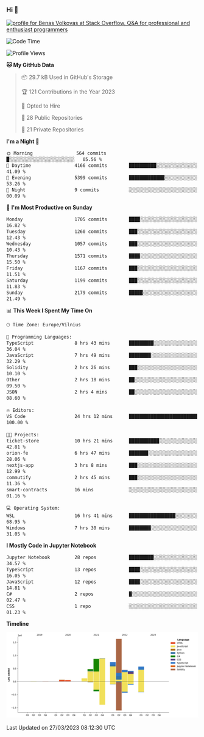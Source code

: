 ### Hi 👋
<a href="https://stackoverflow.com/users/14954249/benas-volkovas"><img src="https://stackoverflow.com/users/flair/14954249.png?theme=dark" width="208" height="58" alt="profile for Benas Volkovas at Stack Overflow, Q&amp;A for professional and enthusiast programmers" title="profile for Benas Volkovas at Stack Overflow, Q&amp;A for professional and enthusiast programmers"></a>

<!--START_SECTION:waka-->
![Code Time](http://img.shields.io/badge/Code%20Time-1%2C364%20hrs%2017%20mins-blue)

![Profile Views](http://img.shields.io/badge/Profile%20Views-0-blue)

**🐱 My GitHub Data** 

> 📦 29.7 kB Used in GitHub's Storage 
 > 
> 🏆 121 Contributions in the Year 2023
 > 
> 💼 Opted to Hire
 > 
> 📜 28 Public Repositories 
 > 
> 🔑 21 Private Repositories 
 > 
**I'm a Night 🦉** 

```text
🌞 Morning                564 commits         █░░░░░░░░░░░░░░░░░░░░░░░░   05.56 % 
🌆 Daytime                4166 commits        ██████████░░░░░░░░░░░░░░░   41.09 % 
🌃 Evening                5399 commits        █████████████░░░░░░░░░░░░   53.26 % 
🌙 Night                  9 commits           ░░░░░░░░░░░░░░░░░░░░░░░░░   00.09 % 
```
📅 **I'm Most Productive on Sunday** 

```text
Monday                   1705 commits        ████░░░░░░░░░░░░░░░░░░░░░   16.82 % 
Tuesday                  1260 commits        ███░░░░░░░░░░░░░░░░░░░░░░   12.43 % 
Wednesday                1057 commits        ███░░░░░░░░░░░░░░░░░░░░░░   10.43 % 
Thursday                 1571 commits        ████░░░░░░░░░░░░░░░░░░░░░   15.50 % 
Friday                   1167 commits        ███░░░░░░░░░░░░░░░░░░░░░░   11.51 % 
Saturday                 1199 commits        ███░░░░░░░░░░░░░░░░░░░░░░   11.83 % 
Sunday                   2179 commits        █████░░░░░░░░░░░░░░░░░░░░   21.49 % 
```


📊 **This Week I Spent My Time On** 

```text
🕑︎ Time Zone: Europe/Vilnius

💬 Programming Languages: 
TypeScript               8 hrs 43 mins       █████████░░░░░░░░░░░░░░░░   36.04 % 
JavaScript               7 hrs 49 mins       ████████░░░░░░░░░░░░░░░░░   32.29 % 
Solidity                 2 hrs 26 mins       ███░░░░░░░░░░░░░░░░░░░░░░   10.10 % 
Other                    2 hrs 18 mins       ██░░░░░░░░░░░░░░░░░░░░░░░   09.50 % 
JSON                     2 hrs 4 mins        ██░░░░░░░░░░░░░░░░░░░░░░░   08.60 % 

🔥 Editors: 
VS Code                  24 hrs 12 mins      █████████████████████████   100.00 % 

🐱‍💻 Projects: 
ticket-store             10 hrs 21 mins      ███████████░░░░░░░░░░░░░░   42.81 % 
orion-fe                 6 hrs 47 mins       ███████░░░░░░░░░░░░░░░░░░   28.06 % 
nextjs-app               3 hrs 8 mins        ███░░░░░░░░░░░░░░░░░░░░░░   12.99 % 
commutify                2 hrs 45 mins       ███░░░░░░░░░░░░░░░░░░░░░░   11.36 % 
smart-contracts          16 mins             ░░░░░░░░░░░░░░░░░░░░░░░░░   01.16 % 

💻 Operating System: 
WSL                      16 hrs 41 mins      █████████████████░░░░░░░░   68.95 % 
Windows                  7 hrs 30 mins       ████████░░░░░░░░░░░░░░░░░   31.05 % 
```

**I Mostly Code in Jupyter Notebook** 

```text
Jupyter Notebook         28 repos            █████████░░░░░░░░░░░░░░░░   34.57 % 
TypeScript               13 repos            ████░░░░░░░░░░░░░░░░░░░░░   16.05 % 
JavaScript               12 repos            ████░░░░░░░░░░░░░░░░░░░░░   14.81 % 
C#                       2 repos             █░░░░░░░░░░░░░░░░░░░░░░░░   02.47 % 
CSS                      1 repo              ░░░░░░░░░░░░░░░░░░░░░░░░░   01.23 % 
```



**Timeline**

![Lines of Code chart](https://raw.githubusercontent.com/BenasVolkovas/BenasVolkovas/main/assets/bar_graph.png)


 Last Updated on 27/03/2023 08:12:30 UTC
<!--END_SECTION:waka-->
